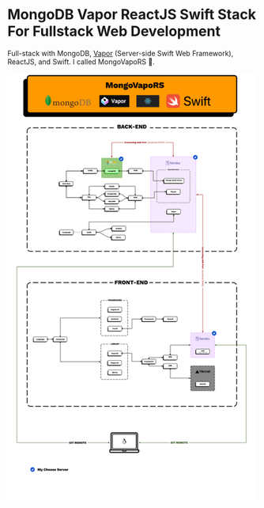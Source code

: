 # MongoDB Vapor ReactJS Swift Stack For Fullstack Web Development

Full-stack with MongoDB, [Vapor](https://github.com/vapor) (Server-side Swift Web Framework), ReactJS, and Swift. I called MongoVapoRS 🤣.

![mongodb-vapor-reactjs-swift-stack](MongoDB-Vapor-ReactJS-Swift-Road%20Map.png)